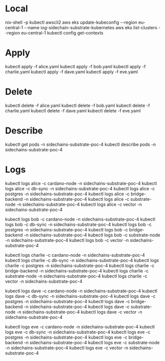 # Local

nix-shell -p kubectl awscli2
aws eks update-kubeconfig --region eu-central-1 --name iog-sidechain-substrate-kubernetes
aws eks list-clusters --region eu-central-1
kubectl config get-contexts

# Apply

kubectl apply -f alice.yaml
kubectl apply -f bob.yaml
kubectl apply -f charlie.yaml
kubectl apply -f dave.yaml
kubectl apply -f eve.yaml

# Delete

kubectl delete -f alice.yaml
kubectl delete -f bob.yaml
kubectl delete -f charlie.yaml
kubectl delete -f dave.yaml
kubectl delete -f eve.yaml

# Describe

kubectl get pods -n sidechains-substrate-poc-4
kubectl describe pods -n sidechains-substrate-poc-4

# Logs

kubectl logs alice -c cardano-node -n sidechains-substrate-poc-4
kubectl logs alice -c db-sync -n sidechains-substrate-poc-4
kubectl logs alice -c postgres -n sidechains-substrate-poc-4
kubectl logs alice -c bridge-backend -n sidechains-substrate-poc-4
kubectl logs alice -c substrate-node -n sidechains-substrate-poc-4
kubectl logs alice -c vector -n sidechains-substrate-poc-4

kubectl logs bob -c cardano-node -n sidechains-substrate-poc-4
kubectl logs bob -c db-sync -n sidechains-substrate-poc-4
kubectl logs bob -c postgres -n sidechains-substrate-poc-4
kubectl logs bob -c bridge-backend -n sidechains-substrate-poc-4
kubectl logs bob -c substrate-node -n sidechains-substrate-poc-4
kubectl logs bob -c vector -n sidechains-substrate-poc-4

kubectl logs charlie -c cardano-node -n sidechains-substrate-poc-4
kubectl logs charlie -c db-sync -n sidechains-substrate-poc-4
kubectl logs charlie -c postgres -n sidechains-substrate-poc-4
kubectl logs charlie -c bridge-backend -n sidechains-substrate-poc-4
kubectl logs charlie -c substrate-node -n sidechains-substrate-poc-4
kubectl logs charlie -c vector -n sidechains-substrate-poc-4

kubectl logs dave -c cardano-node -n sidechains-substrate-poc-4
kubectl logs dave -c db-sync -n sidechains-substrate-poc-4
kubectl logs dave -c postgres -n sidechains-substrate-poc-4
kubectl logs dave -c bridge-backend -n sidechains-substrate-poc-4
kubectl logs dave -c substrate-node -n sidechains-substrate-poc-4
kubectl logs dave -c vector -n sidechains-substrate-poc-4

kubectl logs eve -c cardano-node -n sidechains-substrate-poc-4
kubectl logs eve -c db-sync -n sidechains-substrate-poc-4
kubectl logs eve -c postgres -n sidechains-substrate-poc-4
kubectl logs eve -c bridge-backend -n sidechains-substrate-poc-4
kubectl logs eve -c substrate-node -n sidechains-substrate-poc-4
kubectl logs eve -c vector -n sidechains-substrate-poc-4
